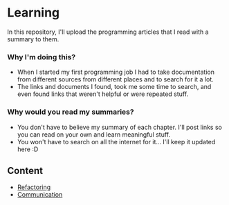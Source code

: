 # Learning
In this repository, I'll upload the programming articles that I read with a summary to them.

### Why I'm doing this?
- When I started my first programming job I had to take documentation from different sources from different places and to search for it a lot.
- The links and documents I found, took me some time to search, and even found links that weren't helpful or were repeated stuff.

### Why would you read my summaries?
- You don't have to believe my summary of each chapter. I'll post links so you can read on your own and learn meaningful stuff.
- You won't have to search on all the internet for it... I'll keep it updated here :D


## Content
- [Refactoring](https://github.com/bogdanterzea/Learning/blob/master/Refactoring.md)
- [Communication](https://github.com/bogdanterzea/Learning/blob/master/Communication.md)
